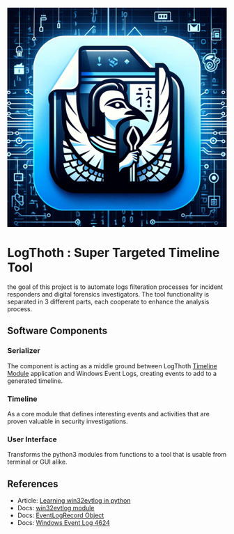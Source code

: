 ![some kickass logo](https://github.com/Ng00m4lDhuhr/LogThoth/blob/main/Logo.png?raw=true)
# LogThoth : Super Targeted Timeline Tool
the goal of this project is to automate logs filteration processes for incident responders and digital forensics investigators. The tool functionality is separated in 3 different parts, each cooperate to enhance the analysis process.

## Software Components
### Serializer
The component is acting as a middle ground between LogThoth [Timeline Module](https://github.com/Ng00m4lDhuhr/LogThoth/blob/main/README.md#timeline) application and Windows Event Logs, creating events to add to a generated timeline. 
### Timeline
As a core module that defines interesting events and activities that are proven valuable in security investigations.
### User Interface
Transforms the python3 modules from functions to a tool that is usable from terminal or GUI alike.

References
---
* Article: [Learning win32evtlog in python](https://ph20eow.gitbook.io/tech-stuff/silketw/learning-win32evtlog-in-python)
* Docs: [win32evtlog module](https://timgolden.me.uk/pywin32-docs/win32evtlog.html)
* Docs: [EventLogRecord Object](https://timgolden.me.uk/pywin32-docs/PyEventLogRecord.html)
* Docs: [Windows Event Log 4624](https://learn.microsoft.com/en-us/windows/security/threat-protection/auditing/event-4624)
